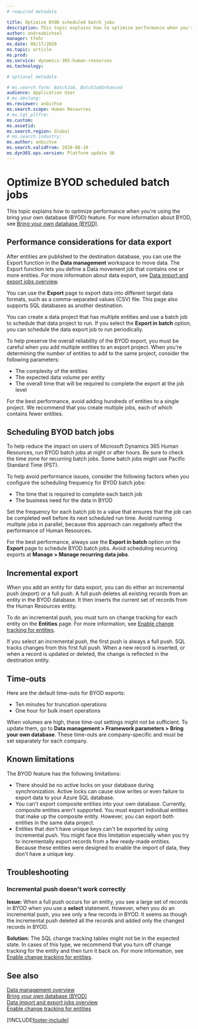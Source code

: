 ```yaml
---
# required metadata

title: Optimize BYOD scheduled batch jobs
description: This topic explains how to optimize performance when you're using the bring your own database (BYOD) feature with Microsoft Dynamics 365 Human Resources.
author: andreabichsel
manager: tfehr
ms.date: 08/17/2020
ms.topic: article
ms.prod: 
ms.service: dynamics-365-human-resources
ms.technology: 

# optional metadata

# ms.search.form: BatchJob, BatchJobEnhanced
audience: Application User
# ms.devlang: 
ms.reviewer: anbichse
ms.search.scope: Human Resources
# ms.tgt_pltfrm: 
ms.custom: 
ms.assetid: 
ms.search.region: Global
# ms.search.industry: 
ms.author: anbichse
ms.search.validFrom: 2020-08-10
ms.dyn365.ops.version: Platform update 36
---
```


# Optimize BYOD scheduled batch jobs

This topic explains how to optimize performance when you're using the bring your own database (BYOD) feature. For more information about BYOD, see [Bring your own database (BYOD)](https://docs.microsoft.com/dynamics365/fin-ops-core/dev-itpro/analytics/export-entities-to-your-own-database?toc=/dynamics365/human-resources/toc.json).

## Performance considerations for data export

After entities are published to the destination database, you can use the Export function in the **Data management** workspace to move data. The Export function lets you define a Data movement job that contains one or more entities. For more information about data export, see [Data import and export jobs overview](https://docs.microsoft.com/dynamics365/fin-ops-core/dev-itpro/data-entities/data-import-export-job?toc=/dynamics365/human-resources/toc.json).

You can use the **Export** page to export data into different target data formats, such as a comma-separated values (CSV) file. This page also supports SQL databases as another destination.

You can create a data project that has multiple entities and use a batch job to schedule that data project to run. If you select the **Export in batch** option, you can schedule the data export job to run periodically.

To help preserve the overall reliability of the BYOD export, you must be careful when you add multiple entities to an export project. When you're determining the number of entities to add to the same project, consider the following parameters:

- The complexity of the entities
- The expected data volume per entity
- The overall time that will be required to complete the export at the job level

For the best performance, avoid adding hundreds of entities to a single project. We recommend that you create multiple jobs, each of which contains fewer entities.

## Scheduling BYOD batch jobs

To help reduce the impact on users of Microsoft Dynamics 365 Human Resources, run BYOD batch jobs at night or after hours. Be sure to check the time zone for recurring batch jobs. Some batch jobs might use Pacific Standard Time (PST).

To help avoid performance issues, consider the following factors when you configure the scheduling frequency for BYOD batch jobs:

- The time that is required to complete each batch job
- The business need for the data in BYOD

Set the frequency for each batch job to a value that ensures that the job can be completed well before its next scheduled run time. Avoid running multiple jobs in parallel, because this approach can negatively affect the performance of Human Resources.

For the best performance, always use the **Export in batch** option on the **Export** page to schedule BYOD batch jobs. Avoid scheduling recurring exports at **Manage \> Manage recurring data jobs**.

## Incremental export

When you add an entity for data export, you can do either an incremental push (export) or a full push. A full push deletes all existing records from an entity in the BYOD database. It then inserts the current set of records from the Human Resources entity.

To do an incremental push, you must turn on change tracking for each entity on the **Entities** page. For more information, see [Enable change tracking for entities](https://docs.microsoft.com/dynamics365/fin-ops-core/dev-itpro/data-entities/entity-change-track?toc=/dynamics365/human-resources/toc.json).

If you select an incremental push, the first push is always a full push. SQL tracks changes from this first full push. When a new record is inserted, or when a record is updated or deleted, the change is reflected in the destination entity.

## Time-outs

Here are the default time-outs for BYOD exports:

- Ten minutes for truncation operations
- One hour for bulk insert operations

When volumes are high, these time-out settings might not be sufficient. To update them, go to **Data management \> Framework parameters \> Bring your own database**. These time-outs are company-specific and must be set separately for each company.

## Known limitations

The BYOD feature has the following limitations:

- There should be no active locks on your database during synchronization. Active locks can cause slow writes or even failure to export data to your Azure SQL database.
- You can't export composite entities into your own database. Currently, composite entities aren't supported. You must export individual entities that make up the composite entity. However, you can export both entities in the same data project.
- Entities that don't have unique keys can't be exported by using incremental push. You might face this limitation especially when you try to incrementally export records from a few ready-made entities. Because these entities were designed to enable the import of data, they don't have a unique key.

## Troubleshooting

### Incremental push doesn't work correctly

**Issue:** When a full push occurs for an entity, you see a large set of records in BYOD when you use a **select** statement. However, when you do an incremental push, you see only a few records in BYOD. It seems as though the incremental push deleted all the records and added only the changed records in BYOD.

**Solution:** The SQL change tracking tables might not be in the expected state. In cases of this type, we recommend that you turn off change tracking for the entity and then turn it back on. For more information, see [Enable change tracking for entities](https://docs.microsoft.com/dynamics365/fin-ops-core/dev-itpro/data-entities/entity-change-track?toc=/dynamics365/human-resources/toc.json).

## See also

[Data management overview](https://docs.microsoft.com/dynamics365/fin-ops-core/dev-itpro/data-entities/data-entities-data-packages?toc=/dynamics365/human-resources/toc.json)<br>
[Bring your own database (BYOD)](https://docs.microsoft.com/dynamics365/fin-ops-core/dev-itpro/analytics/export-entities-to-your-own-database?toc=/dynamics365/human-resources/toc.json)<br>
[Data import and export jobs overview](https://docs.microsoft.com/dynamics365/fin-ops-core/dev-itpro/data-entities/data-import-export-job?toc=/dynamics365/human-resources/toc.json)<br>
[Enable change tracking for entities](https://docs.microsoft.com/dynamics365/fin-ops-core/dev-itpro/data-entities/entity-change-track?toc=/dynamics365/human-resources/toc.json)


[!INCLUDE[footer-include](../includes/footer-banner.md)]